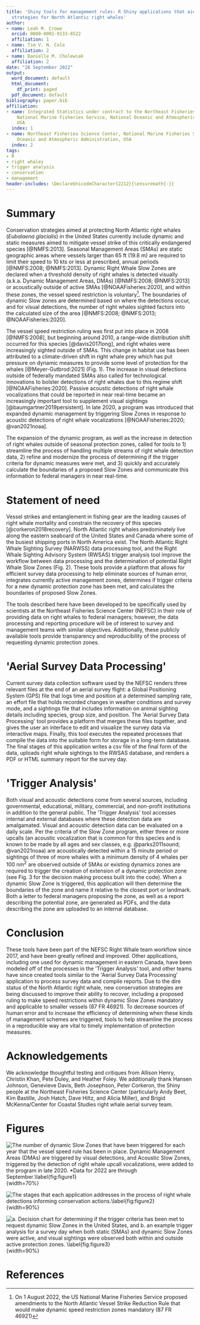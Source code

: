 ```yaml
---
title: 'Shiny tools for management rules: R Shiny applications that aid in the conservation
  strategies for North Atlantic right whales'
author:
- name: Leah M. Crowe
  orcid: 0000-0001-9133-8522
  affiliation: 1
- name: Tim V. N. Cole
  affiliation: 2
- name: Danielle M. Cholewiak
  affiliation: 2
date: "26 September 2022"
output:
  word_document: default
  html_document:
    df_print: paged
  pdf_document: default
bibliography: paper.bib
affiliation:
- name: Integrated Statistics under contract to the Northeast Fisheries Science Center,
    National Marine Fisheries Service, National Oceanic and Atmospheric Administration,
    USA
  index: 1
- name: Northeast Fisheries Science Center, National Marine Fisheries Service, National
    Oceanic and Atmospheric Administration, USA
  index: 2
tags:
- R
- right whales
- trigger analysis
- conservation
- management
header-includes: \DeclareUnicodeCharacter{2212}{\ensuremath{-}}
---
```


# Summary

Conservation strategies aimed at protecting North Atlantic right whales (*Eubalaena glacialis*) in the United States currently include dynamic and static measures aimed to mitigate vessel strike of this critically endangered species [@NMFS:2013]. Seasonal Management Areas (SMAs) are static geographic areas where vessels larger than 65 ft (19.8 m) are required to limit their speed to 10 kts or less at prescribed, annual periods [@NMFS:2008; @NMFS:2013]. Dynamic Right Whale Slow Zones are declared when a threshold density of right whales is detected visually (a.k.a. Dynamic Management Areas, DMAs) [@NMFS:2008; @NMFS:2013] or acoustically outside of active SMAs [@NOAAFisheries:2020], and within these zones, the vessel speed restriction is voluntary[^1]. The boundaries of dynamic Slow zones are determined based on where the detections occur, and for visual detections, the number of right whales sighted factors into the calculated size of the area [@NMFS:2008; @NMFS:2013; @NOAAFisheries:2020].  

The vessel speed restriction ruling was first put into place in 2008 [@NMFS:2008], but beginning around 2010, a range-wide distribution shift occurred for this species [@davis2017long], and right whales were increasingly sighted outside of SMAs. This change in habitat use has been attributed to a climate-driven shift in right whale prey which has put pressure on dynamic measures to provide some level of protection for the whales [@Meyer-Gutbrod:2021] (Fig. 1). The increase in visual detections outside of federally mandated SMAs also called for technological innovations to bolster detections of right whales due to this regime shift [@NOAAFisheries:2020]. Passive acoustic detections of right whale vocalizations that could be reported in near real-time became an increasingly important tool to supplement visual sightings [@baumgartner2019persistent]. In late 2020, a program was introduced that expanded dynamic management by triggering Slow Zones in response to acoustic detections of right whale vocalizations [@NOAAFisheries:2020; @van2021noaa]. 

The expansion of the dynamic program, as well as the increase in detection of right whales outside of seasonal protection zones, called for tools to 1) streamline the process of handling multiple streams of right whale detection data, 2) refine and modernize the process of determining if the trigger criteria for dynamic measures were met, and 3) quickly and accurately calculate the boundaries of a proposed Slow Zones and communicate this information to federal managers in near real-time.

# Statement of need

Vessel strikes and entanglement in fishing gear are the leading causes of right whale mortality and constrain the recovery of this species [@corkeron2018recovery]. North Atlantic right whales predominately live along the eastern seaboard of the United States and Canada where some of the busiest shipping ports in North America exist. The North Atlantic Right Whale Sighting Survey (NARWSS) data processing tool, and the Right Whale Sighting Advisory System (RWSAS) trigger analysis tool improve the workflow between data processing and the determination of potential Right Whale Slow Zones (Fig. 2). These tools provide a platform that allows for efficient survey data processing to help eliminate sources of human error, integrates currently active management zones, determines if trigger criteria for a new dynamic protection zone has been met, and calculates the boundaries of proposed Slow Zones. 

The tools described here have been developed to be specifically used by scientists at the Northeast Fisheries Science Center (NEFSC) in their role of providing data on right whales to federal managers; however, the data processing and reporting procedure will be of interest to survey and management teams with similar objectives. Additionally, these publicly available tools provide transparency and reproducibility of the process of requesting dynamic protection zones. 

# 'Aerial Survey Data Processing'

Current survey data collection software used by the NEFSC renders three relevant files at the end of an aerial survey flight: a Global Positioning System (GPS) file that logs time and position at a determined sampling rate, an effort file that holds recorded changes in weather conditions and survey mode, and a sightings file that includes information on animal sighting details including species, group size, and position. The 'Aerial Survey Data Processing' tool provides a platform that merges these files together, and gives the user an interface to edit and visualize the survey data via interactive maps. Finally, this tool executes the repeated processes that compile the data into the suitable form for storage in a long-term database. The final stages of this application writes a csv file of the final form of the data, uploads right whale sightings to the RWSAS database, and renders a PDF or HTML summary report for the survey day. 

# 'Trigger Analysis'

Both visual and acoustic detections come from several sources, including governmental, educational, military, commercial, and non-profit institutions in addition to the general public. The 'Trigger Analysis' tool accesses internal and external databases where these detection data are amalgamated. Visual and acoustic detection data can be evaluated on a daily scale. Per the criteria of the Slow Zone program, either three or more upcalls (an acoustic vocalization that is common for this species and is known to be made by all ages and sex classes, e.g. @parks2011sound; @van2021noaa) are acoustically detected within a 15 minute period or sightings of three of more whales with a minimum density of 4 whales per 100 nm$^2$ are observed outside of SMAs or existing dynamics zones are required to trigger the creation of extension of a dynamic protection zone (see Fig. 3 for the decision making process built into the code). When a dynamic Slow Zone is triggered, this application will then determine the boundaries of the zone and name it relative to the closest port or landmark. Both a letter to federal managers proposing the zone, as well as a report describing the potential zone, are generated as PDFs, and the data describing the zone are uploaded to an internal database. 

# Conclusion

These tools have been part of the NEFSC Right Whale team workflow since 2017, and have been greatly refined and improved. Other applications, including one used for dynamic management in eastern Canada, have been modeled off of the processes in the 'Trigger Analysis' tool, and other teams have since created tools similar to the 'Aerial Survey Data Processing' application to process survey data and compile reports. Due to the dire status of the North Atlantic right whale, new conservation strategies are being discussed to improve their ability to recover, including a proposed ruling to make speed restrictions within dynamic Slow Zones mandatory and applicable to smaller vessels (87 FR 46921). To decrease sources of human error and to increase the efficiency of determining when these kinds of management schemes are triggered, tools to help streamline the process in a reproducible way are vital to timely implementation of protection measures. 

# Acknowledgements

We acknowledge thoughtful testing and critiques from Allison Henry, Christin Khan, Pete Duley, and Heather Foley. We additionally thank Hansen Johnson, Genevieve Davis, Beth Josephson, Peter Corkeron, the Shiny people at the Northeast Fisheries Science Center (particularly Andy Beet, Kim Bastille, Josh Hatch, Dave Hiltz, and Alicia Miller), and Brigid McKenna/Center for Coastal Studies right whale aerial survey team.

# Figures

![The number of dynamic Slow Zones that have been triggered for each year that the vessel speed rule has been in place. Dynamic Management Areas (DMAs) are triggered by visual detections, and Acoustic Slow Zones, triggered by the detection of right whale upcall vocalizations, were added to the program in late 2020. *Data for 2022 are through September.\label{fig:figure1}](Fig1.png){width=70%}

![The stages that each application addresses in the process of right whale detections informing conservation actions.\label{fig:figure2}](Fig2.png){width=90%}

![a. Decision chart for determining if the trigger criteria has been met to request dynamic Slow Zones in the United States, and b. an example trigger analysis for a survey day when both static (SMAs) and dynamic Slow Zones were active, and visual sightings were observed both within and outside active protection zones. \label{fig.figure3}](Fig3ab.png){width=90%}

[^1]: On 1 August 2022, the US National Marine Fisheries Service proposed amendments to the North Atlantic Vessel Strike Reduction Rule that would make dynamic speed restriction zones mandatory (87 FR 46921)

# References
